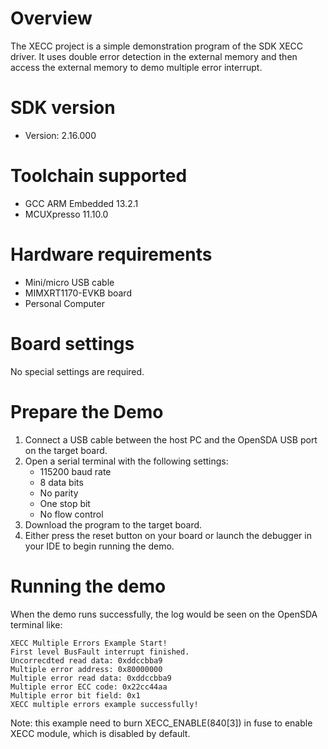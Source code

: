 Overview
========
The XECC project is a simple demonstration program of the SDK XECC driver. It uses double error detection in the external memory
and then access the external memory to demo multiple error interrupt.

SDK version
===========
- Version: 2.16.000

Toolchain supported
===================
- GCC ARM Embedded  13.2.1
- MCUXpresso  11.10.0

Hardware requirements
=====================
- Mini/micro USB cable
- MIMXRT1170-EVKB board
- Personal Computer

Board settings
==============
No special settings are required.

Prepare the Demo
================
1.  Connect a USB cable between the host PC and the OpenSDA USB port on the target board.
2.  Open a serial terminal with the following settings:
    - 115200 baud rate
    - 8 data bits
    - No parity
    - One stop bit
    - No flow control
3.  Download the program to the target board.
4.  Either press the reset button on your board or launch the debugger in your IDE to begin running the demo.

Running the demo
================
When the demo runs successfully, the log would be seen on the OpenSDA terminal like:

~~~~~~~~~~~~~~~~~~~~~~~~~~~~~~~~~~~~~~~~~
XECC Multiple Errors Example Start!
First level BusFault interrupt finished.
Uncorrecdted read data: 0xddccbba9 
Multiple error address: 0x80000000 
Multiple error read data: 0xddccbba9 
Multiple error ECC code: 0x22cc44aa 
Multiple error bit field: 0x1 
XECC multiple errors example successfully!

~~~~~~~~~~~~~~~~~~~~~~~~~~~~~~~~~~~~~~~~~
Note: this example need to burn XECC_ENABLE(840[3]) in fuse to enable XECC module, which is disabled by default.
